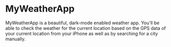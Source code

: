 # MyWeatherApp
MyWeatherApp is a beautiful, dark-mode enabled weather app. You'll be able to check the weather for the current location based on the GPS data of your current location from your iPhone as well as by searching for a city manually.
